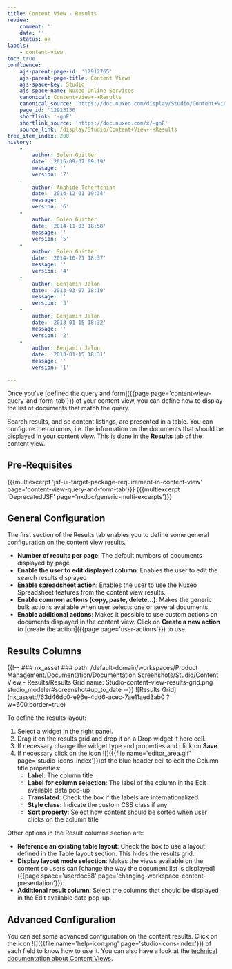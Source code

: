 ```yaml
---
title: Content View - Results
review:
    comment: ''
    date: ''
    status: ok
labels:
    - content-view
toc: true
confluence:
    ajs-parent-page-id: '12912765'
    ajs-parent-page-title: Content Views
    ajs-space-key: Studio
    ajs-space-name: Nuxeo Online Services
    canonical: Content+View+-+Results
    canonical_source: 'https://doc.nuxeo.com/display/Studio/Content+View+-+Results'
    page_id: '12913150'
    shortlink: '-gnF'
    shortlink_source: 'https://doc.nuxeo.com/x/-gnF'
    source_link: /display/Studio/Content+View+-+Results
tree_item_index: 200
history:
    -
        author: Solen Guitter
        date: '2015-09-07 09:19'
        message: ''
        version: '7'
    -
        author: Anahide Tchertchian
        date: '2014-12-01 19:34'
        message: ''
        version: '6'
    -
        author: Solen Guitter
        date: '2014-11-03 18:58'
        message: ''
        version: '5'
    -
        author: Solen Guitter
        date: '2014-10-21 18:37'
        message: ''
        version: '4'
    -
        author: Benjamin Jalon
        date: '2013-03-07 18:10'
        message: ''
        version: '3'
    -
        author: Benjamin Jalon
        date: '2013-01-15 18:32'
        message: ''
        version: '2'
    -
        author: Benjamin Jalon
        date: '2013-01-15 18:31'
        message: ''
        version: '1'

---
```

Once you've [defined the query and form]({{page page='content-view-query-and-form-tab'}}) of your content view, you can define how to display the list of documents that match the query.

Search results, and so content listings, are presented in a table. You can configure the columns, i.e. the information on the documents that should be displayed in your content view. This is done in the **Results** tab of the content view.

## Pre-Requisites

{{{multiexcerpt 'jsf-ui-target-package-requirement-in-content-view' page='content-view-query-and-form-tab'}}}
{{{multiexcerpt 'DeprecatedJSF' page='nxdoc/generic-multi-excerpts'}}}

## General Configuration

The first section of the Results tab enables you to define some general configuration on the content view results.

*   **Number of results per page**: The default numbers of documents displayed by page
*   **Enable the user to edit displayed column**: Enables the user to edit the search results displayed
*   **Enable spreadsheet action**: Enables the user to use the Nuxeo Spreadsheet features from the content view results.
*   **Enable common actions (copy, paste, delete...)**: Makes the generic bulk actions available when user selects one or several documents
*   **Enable additional actions**: Makes it possible to use custom actions on documents displayed in the content view. Click on **Create a new action** to [create the action]({{page page='user-actions'}}) to use.

## Results Columns

{{!--     ### nx_asset ###
    path: /default-domain/workspaces/Product Management/Documentation/Documentation Screenshots/Studio/Content View - Results/Results Grid
    name: Studio-content-view-results-grid.png
    studio_modeler#screenshot#up_to_date
--}}
![Results Grid](nx_asset://63d46dc0-e96e-4dd6-acec-7ae11aed3ab0 ?w=600,border=true)

To define the results layout:

1.  Select a widget in the right panel.
2.  Drag it on the results grid and drop it on a Drop widget it here cell.
3.  If necessary change the widget type and properties and click on **Save**.
4.  If necessary click on the icon ![]({{file name='editor_area.gif' page='studio-icons-index'}})of the blue header cell to edit the Column title properties:
    *   **Label**: The column title
    *   **Label for column selection**: The label of the column in the Edit available data pop-up
    *   **Translated**: Check the box if the labels are internationalized
    *   **Style class**: Indicate the custom CSS class if any
    *   **Sort property**: Select how content should be sorted when user clicks on the column title

Other options in the Result columns section are:

*   **Reference an existing table layout**: Check the box to use a layout defined in the Table layout section. This hides the results grid.
*   **Display layout mode selection**: Makes the views available on the content so users can [change the way the document list is displayed]({{page space='userdoc58' page='changing-workspace-content-presentation'}}).
*   **Additional result column**: Select the columns that should be displayed in the Edit available data pop-up.

## Advanced Configuration

You can set some advanced configuration on the content results. Click on the icon ![]({{file name='help-icon.png' page='studio-icons-index'}}) of each field to know how to use it. You can also have a look at the [technical documentation about Content Views](http://doc.nuxeo.com/x/FQ4z).
